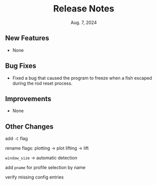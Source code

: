
<div align="center">
<h1>Release Notes</h1>
Aug. 7, 2024
</div>


## New Features
- None

## Bug Fixes
- Fixed a bug that caused the program to freeze when a fish escaped during the rod reset process.

## Improvements
- None

## Other Changes
add `-C` flag

rename flags:
plotting -> plot
lifting -> lift

`window_size` -> automatic detection

add `pname` for profile selection by name


verify missing config entries
 
<!-- > [!NOTE]
**Please refer to `template.ini` to check new settings**. -->